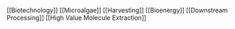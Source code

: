 [[Biotechnology]]
[[Microalgae]]
[[Harvesting]]
[[Bioenergy]]
[[Downstream Processing]]
[[High Value Molecule Extraction]]
